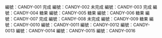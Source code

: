 編號：CANDY-001 完成
編號：CANDY-002 未完成
編號：CANDY-003 完成
編號：CANDY-004 糖果
編號：CANDY-005 糖果
編號：CANDY-006 糖果
編號：CANDY-007 完成
編號：CANDY-008 未完成
編號：CANDY-009 糖果
編號：CANDY-0010 
編號：CANDY-0011 
編號：CANDY-0012 
編號：CANDY-0013 
編號：CANDY-0014 
編號：CANDY-0015 
編號：CANDY-0016 